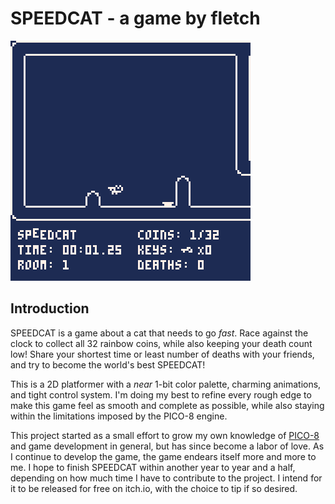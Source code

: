 # SPEEDCAT - a game by fletch

![](./assets/social/showcase.gif)

## Introduction
SPEEDCAT is a game about a cat that needs to go _fast_. Race against the clock to collect all 32 rainbow coins, while also keeping your death count low! Share your shortest time or least number of deaths with your friends, and try to become the world's best SPEEDCAT!

This is a 2D platformer with a _near_ 1-bit color palette, charming animations, and tight control system. I'm doing my best to refine every rough edge to make this game feel as smooth and complete as possible, while also staying within the limitations imposed by the PICO-8 engine.

This project started as a small effort to grow my own knowledge of [PICO-8](https://www.lexaloffle.com/pico-8.php) and game development in general, but has since become a labor of love. As I continue to develop the game, the game endears itself more and more to me. I hope to finish SPEEDCAT within another year to year and a half, depending on how much time I have to contribute to the project. I intend for it to be released for free on itch.io, with the choice to tip if so desired.
